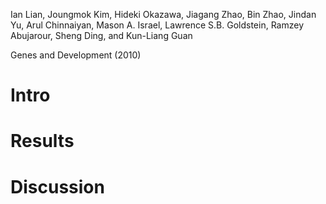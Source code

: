 Ian Lian, Joungmok Kim, Hideki Okazawa, Jiagang Zhao, Bin Zhao, Jindan Yu,
Arul Chinnaiyan, Mason A. Israel, Lawrence S.B. Goldstein, Ramzey Abujarour, Sheng Ding,
and Kun-Liang Guan

Genes and Development (2010)

# Intro

# Results
# Discussion
